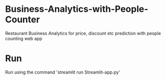 # Business-Analytics-with-People-Counter
 Restaurant Business Analytics for price, discount etc prediction with people counting web app

# Run
 Run using the command 'streamlit run Streamlit-app.py'

